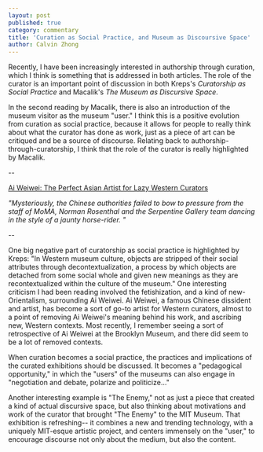 ```yaml
---
layout: post
published: true
category: commentary
title: 'Curation as Social Practice, and Museum as Discoursive Space'
author: Calvin Zhong
---
```

Recently, I have been increasingly interested in authorship through curation, which I think is something that is addressed in both articles. The role of the curator is an important point of discussion in both Kreps's _Curatorship as Social Practice_ and Macalik's _The Museum as Discursive Space_. 

In the second reading by Macalik, there is also an introduction of the museum visitor as the museum "user." I think this is a positive evolution from curation as social practice, because it allows for people to really think about what the curator has done as work, just as a piece of art can be critiqued and be a source of discourse. Relating back to authorship-through-curatorship, I think that the role of the curator is really highlighted by Macalik.

--

[Ai Weiwei: The Perfect Asian Artist for Lazy Western Curators](https://www.spectator.co.uk/2015/08/ai-weiwei-the-perfect-asian-artist-for-lazy-western-curators/)

_"Mysteriously, the Chinese authorities failed to bow to pressure from the staff of MoMA, Norman Rosenthal and the Serpentine Gallery team dancing in the style of a jaunty horse-rider. "_

--

One big negative part of curatorship as social practice is highlighted by Kreps: "In Western museum culture, objects are stripped of their social attributes through decontextualization, a process by which objects are detached from some social whole and given new meanings as they are recontextualized within the culture of the museum." One interesting criticism I had been reading involved the fetishization, and a kind of new-Orientalism, surrounding Ai Weiwei. Ai Weiwei, a famous Chinese dissident and artist, has become a sort of go-to artist for Western curators, almost to a point of removing Ai Weiwei's meaning behind his work, and ascribing new, Western contexts. Most recently, I remember seeing a sort of retrospective of Ai Weiwei at the Brooklyn Museum, and there did seem to be a lot of removed contexts.

When curation becomes a social practice, the practices and implications of the curated exhibitions should be discussed. It becomes a "pedagogical opportunity," in which the "users" of the museums can also engage in "negotiation and debate, polarize and politicize..." 

Another interesting example is "The Enemy," not as just a piece that created a kind of actual discursive space, but also thinking about motivations and work of the curator that brought "The Enemy" to the MIT Museum. That exhibition is refreshing-- it combines a new and trending technology, with a uniquely MIT-esque artistic project, and centers immensely on the "user," to encourage discourse not only about the medium, but also the content. 
